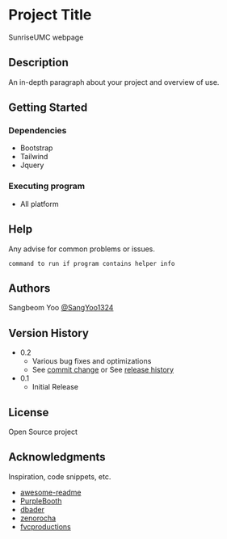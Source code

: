 # Project Title

SunriseUMC webpage

## Description

An in-depth paragraph about your project and overview of use.

## Getting Started

### Dependencies

* Bootstrap
* Tailwind
* Jquery



### Executing program

* All platform

## Help

Any advise for common problems or issues.
```
command to run if program contains helper info
```

## Authors

Sangbeom Yoo    [@SangYoo1324](https://sangbeomyooportfoliosite.netlify.app/)

## Version History

* 0.2
    * Various bug fixes and optimizations
    * See [commit change]() or See [release history]()
* 0.1
    * Initial Release

## License

Open Source project

## Acknowledgments

Inspiration, code snippets, etc.
* [awesome-readme](https://github.com/matiassingers/awesome-readme)
* [PurpleBooth](https://gist.github.com/PurpleBooth/109311bb0361f32d87a2)
* [dbader](https://github.com/dbader/readme-template)
* [zenorocha](https://gist.github.com/zenorocha/4526327)
* [fvcproductions](https://gist.github.com/fvcproductions/1bfc2d4aecb01a834b46)